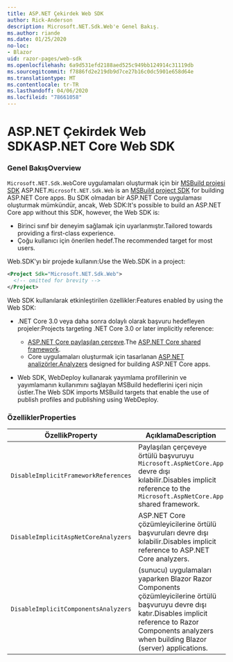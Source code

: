 ```yaml
---
title: ASP.NET Çekirdek Web SDK
author: Rick-Anderson
description: Microsoft.NET.Sdk.Web'e Genel Bakış.
ms.author: riande
ms.date: 01/25/2020
no-loc:
- Blazor
uid: razor-pages/web-sdk
ms.openlocfilehash: 6a9d531efd2188aed525c949bb124914c31119db
ms.sourcegitcommit: f7886fd2e219db9d7ce27b16c0dc5901e658d64e
ms.translationtype: MT
ms.contentlocale: tr-TR
ms.lasthandoff: 04/06/2020
ms.locfileid: "78661058"
---
```

# <a name="aspnet-core-web-sdk"></a><span data-ttu-id="428ad-103">ASP.NET Çekirdek Web SDK</span><span class="sxs-lookup"><span data-stu-id="428ad-103">ASP.NET Core Web SDK</span></span>

### <a name="overview"></a><span data-ttu-id="428ad-104">Genel Bakış</span><span class="sxs-lookup"><span data-stu-id="428ad-104">Overview</span></span>

<span data-ttu-id="428ad-105">`Microsoft.NET.Sdk.Web`Core uygulamaları oluşturmak için bir [MSBuild projesi SDK](https://docs.microsoft.com/visualstudio/msbuild/how-to-use-project-sdk) ASP.NET.</span><span class="sxs-lookup"><span data-stu-id="428ad-105">`Microsoft.NET.Sdk.Web` is an [MSBuild project SDK](https://docs.microsoft.com/visualstudio/msbuild/how-to-use-project-sdk) for building ASP.NET Core apps.</span></span> <span data-ttu-id="428ad-106">Bu SDK olmadan bir ASP.NET Core uygulaması oluşturmak mümkündür, ancak, Web SDK:</span><span class="sxs-lookup"><span data-stu-id="428ad-106">It's possible to build an ASP.NET Core app without this SDK, however, the Web SDK is:</span></span>

* <span data-ttu-id="428ad-107">Birinci sınıf bir deneyim sağlamak için uyarlanmıştır.</span><span class="sxs-lookup"><span data-stu-id="428ad-107">Tailored towards providing a first-class experience.</span></span>
* <span data-ttu-id="428ad-108">Çoğu kullanıcı için önerilen hedef.</span><span class="sxs-lookup"><span data-stu-id="428ad-108">The recommended target for most users.</span></span>

<span data-ttu-id="428ad-109">Web.SDK'yı bir projede kullanın:</span><span class="sxs-lookup"><span data-stu-id="428ad-109">Use the Web.SDK in a project:</span></span>

  ```xml
  <Project Sdk="Microsoft.NET.Sdk.Web">
    <!-- omitted for brevity -->
  </Project>
  ```

<span data-ttu-id="428ad-110">Web SDK kullanılarak etkinleştirilen özellikler:</span><span class="sxs-lookup"><span data-stu-id="428ad-110">Features enabled by using the Web SDK:</span></span>

* <span data-ttu-id="428ad-111">.NET Core 3.0 veya daha sonra dolaylı olarak başvuru hedefleyen projeler:</span><span class="sxs-lookup"><span data-stu-id="428ad-111">Projects targeting .NET Core 3.0 or later implicitly reference:</span></span>

  * <span data-ttu-id="428ad-112">[ASP.NET Core paylaşılan çerçeve](xref:fundamentals/metapackage-app).</span><span class="sxs-lookup"><span data-stu-id="428ad-112">The [ASP.NET Core shared framework](xref:fundamentals/metapackage-app).</span></span>
  * <span data-ttu-id="428ad-113">Core uygulamaları oluşturmak için tasarlanan [ASP.NET analizörler.](/visualstudio/extensibility/getting-started-with-roslyn-analyzers)</span><span class="sxs-lookup"><span data-stu-id="428ad-113">[Analyzers](/visualstudio/extensibility/getting-started-with-roslyn-analyzers) designed for building ASP.NET Core apps.</span></span>
* <span data-ttu-id="428ad-114">Web SDK, WebDeploy kullanarak yayımlama profillerinin ve yayımlamanın kullanımını sağlayan MSBuild hedeflerini içeri niçin üstler.</span><span class="sxs-lookup"><span data-stu-id="428ad-114">The Web SDK imports MSBuild targets that enable the use of publish profiles and publishing using WebDeploy.</span></span>

### <a name="properties"></a><span data-ttu-id="428ad-115">Özellikler</span><span class="sxs-lookup"><span data-stu-id="428ad-115">Properties</span></span>

| <span data-ttu-id="428ad-116">Özellik</span><span class="sxs-lookup"><span data-stu-id="428ad-116">Property</span></span> | <span data-ttu-id="428ad-117">Açıklama</span><span class="sxs-lookup"><span data-stu-id="428ad-117">Description</span></span> |
| -------- | ----------- |
| `DisableImplicitFrameworkReferences` | <span data-ttu-id="428ad-118">Paylaşılan çerçeveye örtülü başvuruyu `Microsoft.AspNetCore.App` devre dışı kılabilir.</span><span class="sxs-lookup"><span data-stu-id="428ad-118">Disables implicit reference to the `Microsoft.AspNetCore.App` shared framework.</span></span> |
| `DisableImplicitAspNetCoreAnalyzers` | <span data-ttu-id="428ad-119">ASP.NET Core çözümleyicilerine örtülü başvuruları devre dışı kılabilir.</span><span class="sxs-lookup"><span data-stu-id="428ad-119">Disables implicit reference to ASP.NET Core analyzers.</span></span> |
| `DisableImplicitComponentsAnalyzers` | <span data-ttu-id="428ad-120">(sunucu) uygulamaları yaparken Blazor Razor Components çözümleyicilerine örtülü başvuruyu devre dışı katır.</span><span class="sxs-lookup"><span data-stu-id="428ad-120">Disables implicit reference to Razor Components analyzers when building Blazor (server) applications.</span></span> |
